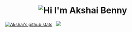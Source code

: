 <h1 align="center">
  <img alt="Hi I'm Akshai Benny" title="Hi" src="http://readme-typing-svg.herokuapp.com?color=%2335CD75&size=30&lines=Hi%2C+I'm+Akshai+Benny&center=true">
</h1
  <p align="center">
  <a href="https://github.com/akshaic">
    <img src="https://github-readme-stats.vercel.app/api?username=akshaic&show_icons=true&include_all_commits=true&count_private=true&theme=tokyonight&hide_border=true" alt="Akshai's github stats" /></a>&nbsp;&nbsp;
  <a href="https://github.com/akshaic">
    <img src="https://github-readme-stats.vercel.app/api/top-langs/?username=akshaic&layout=compact&theme=tokyonight&hide_border=true&langs_count=8&count_private=true&show_icons=true" />
  </a>
</p>


<!--
**akshaic/akshaic** is a ✨ _special_ ✨ repository because its `README.md` (this file) appears on your GitHub profile.

Here are some ideas to get you started:

- 🔭 I’m currently working on ...
- 🌱 I’m currently learning ...
- 👯 I’m looking to collaborate on ...
- 🤔 I’m looking for help with ...
- 💬 Ask me about ...
- 📫 How to reach me: ...
- 😄 Pronouns: ...
- ⚡ Fun fact: ...
-->
